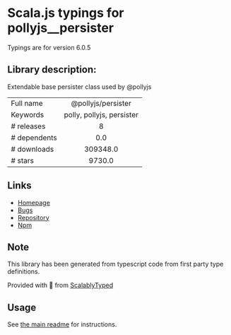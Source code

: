 
# Scala.js typings for pollyjs__persister

Typings are for version 6.0.5

## Library description:
Extendable base persister class used by @pollyjs

|                    |                 |
| ------------------ | :-------------: |
| Full name          | @pollyjs/persister |
| Keywords           | polly, pollyjs, persister |
| # releases         | 8 |
| # dependents       | 0.0 |
| # downloads        | 309348.0 |
| # stars            | 9730.0 |

## Links
- [Homepage](https://github.com/netflix/pollyjs/tree/master#readme)
- [Bugs](https://github.com/netflix/pollyjs/issues)
- [Repository](https://github.com/netflix/pollyjs/tree/master)
- [Npm](https://www.npmjs.com/package/%40pollyjs%2Fpersister)
    


## Note
This library has been generated from typescript code from first party type definitions.

Provided with :purple_heart: from [ScalablyTyped](https://github.com/oyvindberg/ScalablyTyped)

## Usage
See [the main readme](../../readme.md) for instructions.


